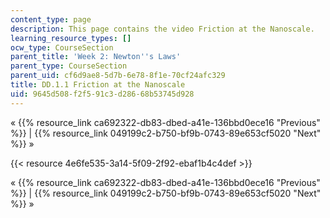 ```yaml
---
content_type: page
description: This page contains the video Friction at the Nanoscale.
learning_resource_types: []
ocw_type: CourseSection
parent_title: 'Week 2: Newton''s Laws'
parent_type: CourseSection
parent_uid: cf6d9ae8-5d7b-6e78-8f1e-70cf24afc329
title: DD.1.1 Friction at the Nanoscale
uid: 9645d508-f2f5-91c3-d286-68b53745d928
---
```


« {{% resource_link ca692322-db83-dbed-a41e-136bbd0ece16 "Previous" %}} | {{% resource_link 049199c2-b750-bf9b-0743-89e653cf5020 "Next" %}} »

{{< resource 4e6fe535-3a14-5f09-2f92-ebaf1b4c4def >}}

« {{% resource_link ca692322-db83-dbed-a41e-136bbd0ece16 "Previous" %}} | {{% resource_link 049199c2-b750-bf9b-0743-89e653cf5020 "Next" %}} »